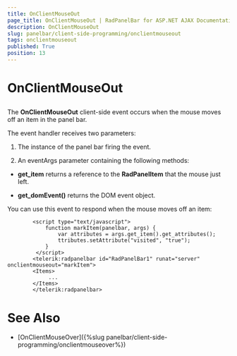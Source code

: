 ```yaml
---
title: OnClientMouseOut
page_title: OnClientMouseOut | RadPanelBar for ASP.NET AJAX Documentation
description: OnClientMouseOut
slug: panelbar/client-side-programming/onclientmouseout
tags: onclientmouseout
published: True
position: 13
---
```


# OnClientMouseOut



## 

The **OnClientMouseOut** client-side event occurs when the mouse moves off an item in the panel bar.

The event handler receives two parameters:

1. The instance of the panel bar firing the event.

1. An eventArgs parameter containing the following methods:

* **get_item** returns a reference to the **RadPanelItem** that the mouse just left.

* **get_domEvent()** returns the DOM event object.

You can use this event to respond when the mouse moves off an item:

````ASPNET
	    <script type="text/javascript">
	        function markItem(panelbar, args) {
	            var attributes = args.get_item().get_attributes();
	            ttributes.setAttribute("visited", "true");
	        }
	     </script>
	    <telerik:radpanelbar id="RadPanelBar1" runat="server" onclientmouseout="markItem">    
	    <Items>
	         ...    
	    </Items>
	    </telerik:radpanelbar>
````



# See Also

 * [OnClientMouseOver]({%slug panelbar/client-side-programming/onclientmouseover%})
